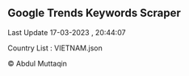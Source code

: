 

## Google Trends Keywords Scraper 
 
Last Update 17-03-2023 , 20:44:07

Country List :
VIETNAM.json



© Abdul Muttaqin 
